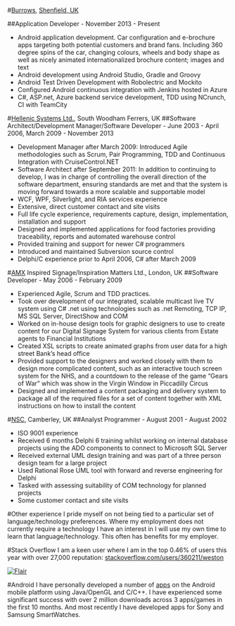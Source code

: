 #[Burrows](http://burrows.info), [Shenfield, UK](http://tinyurl.com/burrowsmap)

##Application Developer - November 2013 - Present
- Android application development. Car configuration and e-brochure apps targeting both potential customers and brand fans. Including 360 degree spins of the car, changing colours, wheels and body shape as well as nicely animated internationalized brochure content; images and text
- Android development using Android Studio, Gradle and Groovy
- Android Test Driven Development with Robolectric and Mockito
- Configured Android continuous integration with Jenkins hosted in Azure
- C#, ASP.net, Azure backend service development, TDD using NCrunch, CI with TeamCity

#[Hellenic Systems Ltd.](http://www.hellenic.co.uk), South Woodham Ferrers, UK
##Software Architect/Development Manager/Software Developer - June 2003 - April 2006, March 2009 - November 2013
- Development Manager after March 2009: Introduced Agile methodologies such as Scrum, Pair Programming, TDD and Continuous Integration with CruiseControl.NET
- Software Architect after September 2011:  In addition to continuing to develop, I was in charge of controlling the overall direction of the software department, ensuring standards are met and that the system is moving forward towards a more scalable and supportable model
- WCF, WPF, Silverlight, and RIA services experience
- Extensive, direct customer contact and site visits
- Full life cycle experience, requirements capture, design, implementation, installation and support
- Designed and implemented applications for food factories providing traceability, reports and automated warehouse control
- Provided training and support for newer C# programmers
- Introduced and maintained Subversion source control
- Delphi/C experience prior to April 2006, C# after March 2009

#[AMX](http://www.amx.com/) Inspired Signage/Inspiration Matters Ltd., London, UK
##Software Developer - May 2006 - February 2009
- Experienced Agile, Scrum and TDD practices.
- Took over development of our integrated, scalable multicast live TV system using C# .net using technologies such as .net Remoting, TCP IP, MS SQL Server, DirectShow and COM
- Worked on in-house design tools for graphic designers to use to create content for our Digital Signage System for various clients from Estate agents to Financial Institutions
- Created XSL scripts to create animated graphs from user data for a high street Bank’s head office
- Provided support to the designers and worked closely with them to design more complicated content, such as an interactive touch screen system for the NHS, and a countdown to the release of the game “Gears of War” which was show in the Virgin Window in Piccadilly Circus
- Designed and implemented a content packaging and delivery system to package all of the required files for a set of content together with XML instructions on how to install the content

#[NSC](http://nsc.co.uk/), Camberley, UK
##Analyst Programmer - August 2001 - August 2002
- ISO 9001 experience
- Received 6 months Delphi 6 training whilst working on internal database projects using the ADO components to connect to Microsoft SQL Server
- Received external UML design training and was part of a three person design team for a large project
- Used Rational Rose UML tool with forward and reverse engineering for Delphi
- Tasked with assessing suitability of COM technology for planned projects
- Some customer contact and site visits

#Other experience
I pride myself on not being tied to a particular set of language/technology preferences. Where my employment does not currently require a technology I have an interest in I will use my own time to learn that language/technology. This often has benefits for my employer.

#Stack Overflow
I am a keen user where I am in the top 0.46% of users this year with over 27,000 reputation: [stackoverflow.com/users/360211/weston](http://stackoverflow.com/users/360211/weston)

[![Flair](http://stackoverflow.com/users/flair/360211.png)](stackoverflow.com/users/360211/weston)

#Android
I have personally developed a number of [apps](http://play.google.com/store/apps/developer?id=eawapps) on the Android mobile platform using Java/OpenGL and C/C++. I have experienced some significant success with over 2 million downloads across 3 apps/games in the first 10 months. And most recently I have developed apps for Sony and Samsung SmartWatches.
